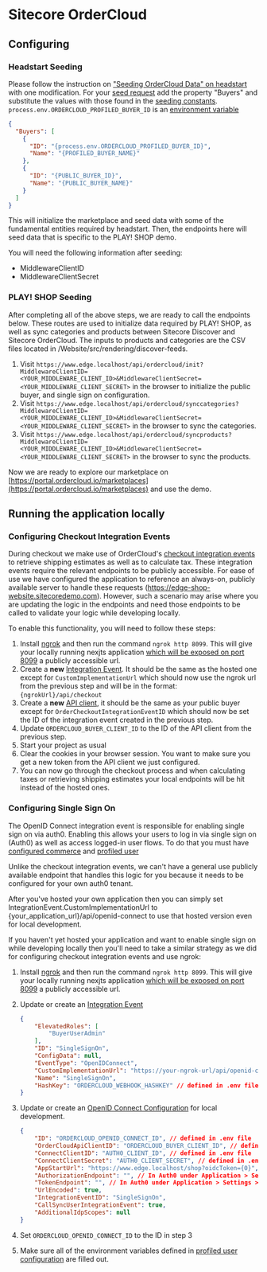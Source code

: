 # Sitecore OrderCloud

## Configuring

### Headstart Seeding

Please follow the instruction on ["Seeding OrderCloud Data" on headstart](https://github.com/ordercloud-api/headstart#seeding-ordercloud-data) with one modification. For your [seed request](https://github.com/ordercloud-api/headstart/blob/951c3927b276f2bf23524cc3c375147f172403b7/src/Middleware/src/Headstart.Common/Assets/SeedTemplate.json) add the property "Buyers" and substitute the values with those found in the [seeding constants](../Website/src/rendering/src/constants/seeding.ts). `process.env.ORDERCLOUD_PROFILED_BUYER_ID` is an [environment variable](../.env)

```json
{
  "Buyers": [
    {
      "ID": "{process.env.ORDERCLOUD_PROFILED_BUYER_ID}",
      "Name": "{PROFILED_BUYER_NAME}"
    },
    {
      "ID": "{PUBLIC_BUYER_ID}",
      "Name": "{PUBLIC_BUYER_NAME}"
    }
  ]
}
```

This will initialize the marketplace and seed data with some of the fundamental entities required by headstart. Then, the endpoints here will seed data that is specific to the PLAY! SHOP demo.

You will need the following information after seeding:

- MiddlewareClientID
- MiddlewareClientSecret

### PLAY! SHOP Seeding

After completing all of the above steps, we are ready to call the endpoints below. These routes are used to initialize data required by PLAY! SHOP, as well as sync categories and products between Sitecore Discover and Sitecore OrderCloud. The inputs to products and categories are the CSV files located in /Website/src/rendering/discover-feeds.

1. Visit `https://www.edge.localhost/api/ordercloud/init?MiddlewareClientID=<YOUR_MIDDLEWARE_CLIENT_ID>&MiddlewareClientSecret=<YOUR_MIDDLEWARE_CLIENT_SECRET>` in the browser to initialize the public buyer, and single sign on configuration.
2. Visit `https://www.edge.localhost/api/ordercloud/synccategories?MiddlewareClientID=<YOUR_MIDDLEWARE_CLIENT_ID>&MiddlewareClientSecret=<YOUR_MIDDLEWARE_CLIENT_SECRET>` in the browser to sync the categories.
3. Visit `https://www.edge.localhost/api/ordercloud/syncproducts?MiddlewareClientID=<YOUR_MIDDLEWARE_CLIENT_ID>&MiddlewareClientSecret=<YOUR_MIDDLEWARE_CLIENT_SECRET>` in the browser to sync the products.

Now we are ready to explore our marketplace on [https://portal.ordercloud.io/marketplaces](https://portal.ordercloud.io/marketplaces) and use the demo.

## Running the application locally

### Configuring Checkout Integration Events

During checkout we make use of OrderCloud's [checkout integration events](https://ordercloud.io/knowledge-base/order-checkout-integration) to retrieve shipping estimates as well as to calculate tax. These integration events require the relevant endpoints to be publicly accessible. For ease of use we have configured the application to reference an always-on, publicly available server to handle these requests (https://edge-shop-website.sitecoredemo.com). However, such a scenario may arise where you are updating the logic in the endpoints and need those endpoints to be called to validate your logic while developing locally.

To enable this functionality, you will need to follow these steps:

1. Install [ngrok](https://ngrok.com/) and then run the command `ngrok http 8099`. This will give your locally running nexjts application [which will be exposed on port 8099](../docker-compose.override.yml#L43) a publicly accessible url.
2. Create a **new** [Integration Event](https://ordercloud.io/api-reference/seller/integration-events/create). It should be the same as the hosted one except for `CustomImplementationUrl` which should now use the ngrok url from the previous step and will be in the format: `{ngrokUrl}/api/checkout`
3. Create a **new** [API client](https://ordercloud.io/api-reference/seller/api-clients/create), it should be the same as your public buyer except for `OrderCheckoutIntegrationEventID` which should now be set the ID of the integration event created in the previous step.
4. Update `ORDERCLOUD_BUYER_CLIENT_ID` to the ID of the API client from the previous step.
5. Start your project as usual
6. Clear the cookies in your browser session. You want to make sure you get a new token from the API client we just configured.
7. You can now go through the checkout process and when calculating taxes or retrieving shipping estimates your local endpoints will be hit instead of the hosted ones.

### Configuring Single Sign On

The OpenID Connect integration event is responsible for enabling single sign on via auth0. Enabling this allows your users to log in via single sign on (Auth0) as well as access logged-in user flows. To do that you must have [configured commerce](../docs/projects/website.md#optional-commerce-configuration) and [profiled user](../docs/projects//website.md#optional-profiled-user-configuration)

Unlike the checkout integration events, we can't have a general use publicly available endpoint that handles this logic for you because it needs to be configured for your own auth0 tenant.

After you've hosted your own application then you can simply set IntegrationEvent.CustomImplementationUrl to {your_application_url}/api/openid-connect to use that hosted version even for local development.

If you haven't yet hosted your application and want to enable single sign on while developing locally then you'll need to take a similar strategy as we did for configuring checkout integration events and use ngrok:

1. Install [ngrok](https://ngrok.com/) and then run the command `ngrok http 8099`. This will give your locally running nexjts application [which will be exposed on port 8099](../docker-compose.override.yml#L43) a publicly accessible url.
2. Update or create an [Integration Event](https://ordercloud.io/api-reference/seller/integration-events/create)

    ```json
    {
        "ElevatedRoles": [
            "BuyerUserAdmin"
        ],
        "ID": "SingleSignOn",
        "ConfigData": null,
        "EventType": "OpenIDConnect",
        "CustomImplementationUrl": "https://your-ngrok-url/api/openid-connect",
        "Name": "SingleSignOn",
        "HashKey": "ORDERCLOUD_WEBHOOK_HASHKEY" // defined in .env file
    }
    ```

3. Update or create an [OpenID Connect Configuration](https://ordercloud.io/api-reference/authentication-and-authorization/open-id-connects/save) for local development.

    ```json
    {
        "ID": "ORDERCLOUD_OPENID_CONNECT_ID", // defined in .env file
        "OrderCloudApiClientID": "ORDERCLOUD_BUYER_CLIENT_ID", // defined in .env file
        "ConnectClientID": "AUTH0_CLIENT_ID", // defined in .env file
        "ConnectClientSecret": "AUTH0_CLIENT_SECRET", // defined in .env file
        "AppStartUrl": "https://www.edge.localhost/shop?oidcToken={0}",
        "AuthorizationEndpoint": "", // In Auth0 under Application > Settings > Advanced Settings > Endpoints > OAuth Authorization URL
        "TokenEndpoint": "", // In Auth0 under Application > Settings > Advanced Settings > Endpoints > OAuth Token URL
        "UrlEncoded": true,
        "IntegrationEventID": "SingleSignOn",
        "CallSyncUserIntegrationEvent": true,
        "AdditionalIdpScopes": null
    }
    ```

4. Set `ORDERCLOUD_OPENID_CONNECT_ID` to the ID in step 3
5. Make sure all of the environment variables defined in [profiled user configuration](../docs/projects/website.md#optional-profiled-user-configuration) are filled out.
